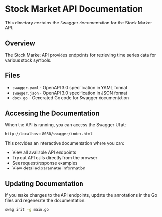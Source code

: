 # Stock Market API Documentation

This directory contains the Swagger documentation for the Stock Market API.

## Overview

The Stock Market API provides endpoints for retrieving time series data for various stock symbols.

## Files

- `swagger.yaml` - OpenAPI 3.0 specification in YAML format
- `swagger.json` - OpenAPI 3.0 specification in JSON format
- `docs.go` - Generated Go code for Swagger documentation

## Accessing the Documentation

When the API is running, you can access the Swagger UI at:

```
http://localhost:8080/swagger/index.html
```

This provides an interactive documentation where you can:
- View all available API endpoints
- Try out API calls directly from the browser
- See request/response examples
- View detailed parameter information

## Updating Documentation

If you make changes to the API endpoints, update the annotations in the Go files and regenerate the documentation:

```bash
swag init -g main.go
``` 